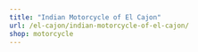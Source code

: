 ```yaml
---
title: "Indian Motorcycle of El Cajon"
url: /el-cajon/indian-motorcycle-of-el-cajon/
shop: motorcycle
---
```

